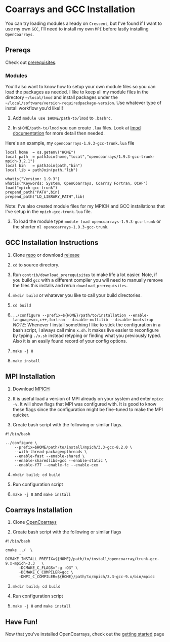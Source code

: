 # Coarrays and GCC Installation

You can try loading modules already on `Crescent`, but I've found if I want
to use my own `GCC`, I'll need to install my own `MPI` before lastly installing
`OpenCoarrays`.

## Prereqs

Check out [prerequisites](https://github.com/sourceryinstitute/OpenCoarrays/blob/master/INSTALL.md#developer-build-and-install).

### Modules
You'll also want to know how to setup your own module files so you can load the
packages as needed. I like to keep all my module files in the directory
`~/local/lmod` and install packages under the `~/local/software/version-requiredpackage-version`.
Use whatever type of install workflow you'd like!!!

1. Add `module use $HOME/path-to/lmod` to `.bashrc`.

2. In `$HOME/path-to/lmod` you can create `.lua` files. Look  at
   [lmod documentation](https://lmod.readthedocs.io/en/latest/015_writing_modules.html)
   for more detail then needed.


Here's an example, my `opencoarrays-1.9.3-gcc-trunk.lua` file
```
local home  = os.getenv("HOME")
local path  = pathJoin(home,"local","opencoarrays/1.9.3-gcc-trunk-mpich-3.2.1")
local bin   = pathJoin(path,"bin")
local lib = pathJoin(path,"lib")

whatis("Version: 1.9.3")
whatis("Keywords: System, OpenCoarrays, Coarray Fortran, OCAF")
load("mpich-gcc-trunk")
prepend_path("PATH",bin)
prepend_path("LD_LIBRARY_PATH",lib)
```
Note: I've also created module files for my MPICH and GCC installations that
      I've setup in the `mpich-gcc-trunk.lua` file.

3. To load the module type `module load opencoarrays-1.9.3-gcc-trunk` or the
   shorter `ml opencoarrays-1.9.3-gcc-trunk`.

## GCC Installation Instructions

1. Clone [repo](https://github.com/gcc-mirror/gcc) or download [release](https://github.com/gcc-mirror/gcc/releases)

2. `cd` to source directory.

3. Run `contrib/download_prerequisites` to make life a lot easier. Note, if you
   build `gcc` with a different compiler you will need to manually remove the
   files this installs and rerun `download_prerequisites`.

4. `mkdir build` or whatever you like to call your build directories.

5. `cd build`

6. `../configure --prefix=${HOME}/path/to/installation --enable-languages=c,c++,fortran --disable-multilib --disable-bootstrap`
   *NOTE*: Whenever I install something I like to stick the configuration in a
   	   bash script, I always call mine `x.sh`. It makes live easier to
	   reconfigure by typing `./x.sh` instead retyping or finding what you
	   previously typed. Also it is an easily found record of your config
	   options.

7. `make -j 8`

8. `make install`


## MPI Installation

1. Download [MPICH](https://www.mpich.org/downloads/)

2. It is useful load a version of MPI already on your system and enter
   `mpicc -v`. It will show flags that MPI was configured with. It is good to
   know these flags since the configuration might be fine-tuned to make the MPI
   quicker.

3. Create bash script with the following or similar flags.

```
#!/bin/bash

../configure \
    --prefix=$HOME/path/to/install/mpich/3.3-gcc-8.2.0 \
    --with-thread-package=pthreads \
    --enable-fast --enable-shared \
    --enable-sharedlibs=gcc --enable-static \
    --enable-f77 --enable-fc --enable-cxx
```

4. `mkdir build; cd build`

5. Run configuration script

6. `make -j 8` and `make install`


## Coarrays Installation

1. Clone [OpenCoarrays](https://github.com/sourceryinstitute/OpenCoarrays)

2. Create bash script with the following or similar flags
```
#!/bin/bash

cmake ../  \
      -DCMAKE_INSTALL_PREFIX=${HOME}/path/to/install/opencoarray/trunk-gcc-9.x-mpich-3.3   \
      -DCMAKE_C_FLAGS="-g -O3" \
      -DCMAKE_C_COMPILER=gcc \
      -DMPI_C_COMPILER=${HOME}/path/to/mpich/3.3-gcc-9.x/bin/mpicc
```

3. `mkdir build; cd build`

4. Run configuration script

5. `make -j 8` and `make install`

## Have Fun!

Now that you've installed OpenCoarrays, check out the
[getting started](https://github.com/sourceryinstitute/OpenCoarrays/blob/master/GETTING_STARTED.md)
page